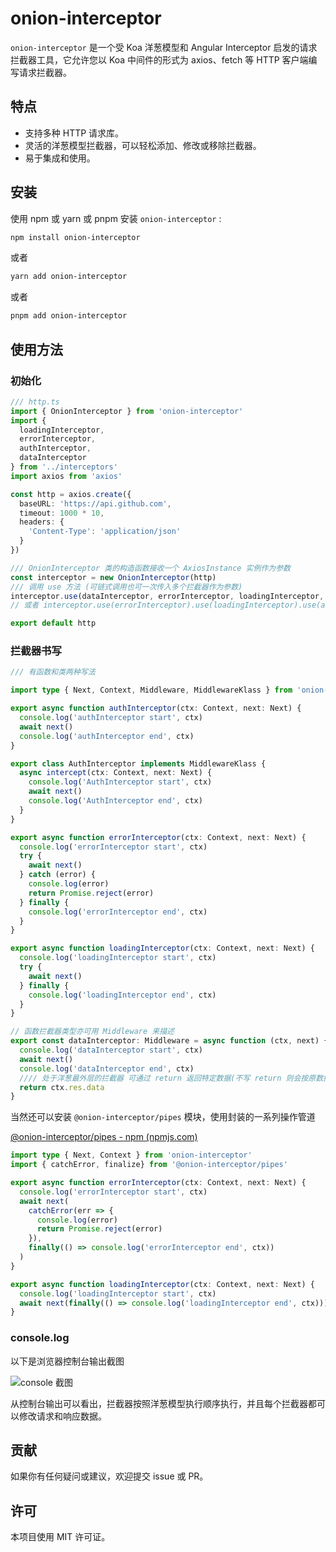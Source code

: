 # onion-interceptor

`onion-interceptor` 是一个受 Koa 洋葱模型和 Angular Interceptor 启发的请求拦截器工具，它允许您以 Koa 中间件的形式为 axios、fetch 等 HTTP 客户端编写请求拦截器。

## 特点

- 支持多种 HTTP 请求库。
- 灵活的洋葱模型拦截器，可以轻松添加、修改或移除拦截器。
- 易于集成和使用。

## 安装

使用 npm 或 yarn 或 pnpm 安装 `onion-interceptor` :

```bash
npm install onion-interceptor
```

或者

```bash
yarn add onion-interceptor
```

或者

```bash
pnpm add onion-interceptor
```

## 使用方法

### 初始化

```typescript
/// http.ts
import { OnionInterceptor } from 'onion-interceptor'
import {
  loadingInterceptor,
  errorInterceptor,
  authInterceptor,
  dataInterceptor
} from '../interceptors'
import axios from 'axios'

const http = axios.create({
  baseURL: 'https://api.github.com',
  timeout: 1000 * 10,
  headers: {
    'Content-Type': 'application/json'
  }
})

/// OnionInterceptor 类的构造函数接收一个 AxiosInstance 实例作为参数
const interceptor = new OnionInterceptor(http)
/// 调用 use 方法 (可链式调用也可一次传入多个拦截器作为参数)
interceptor.use(dataInterceptor, errorInterceptor, loadingInterceptor, authInterceptor)
// 或者 interceptor.use(errorInterceptor).use(loadingInterceptor).use(authInterceptor)

export default http
```

### 拦截器书写

```typescript
/// 有函数和类两种写法

import type { Next, Context, Middleware, MiddlewareKlass } from 'onion-interceptor'

export async function authInterceptor(ctx: Context, next: Next) {
  console.log('authInterceptor start', ctx)
  await next()
  console.log('authInterceptor end', ctx)
}

export class AuthInterceptor implements MiddlewareKlass {
  async intercept(ctx: Context, next: Next) {
    console.log('AuthInterceptor start', ctx)
    await next()
    console.log('AuthInterceptor end', ctx)
  }
}

export async function errorInterceptor(ctx: Context, next: Next) {
  console.log('errorInterceptor start', ctx)
  try {
    await next()
  } catch (error) {
    console.log(error)
    return Promise.reject(error)
  } finally {
    console.log('errorInterceptor end', ctx)
  }
}

export async function loadingInterceptor(ctx: Context, next: Next) {
  console.log('loadingInterceptor start', ctx)
  try {
    await next()
  } finally {
    console.log('loadingInterceptor end', ctx)
  }
}

// 函数拦截器类型亦可用 Middleware 来描述
export const dataInterceptor: Middleware = async function (ctx, next) {
  console.log('dataInterceptor start', ctx)
  await next()
  console.log('dataInterceptor end', ctx)
  //// 处于洋葱最外层的拦截器 可通过 return 返回特定数据(不写 return 则会按原数据返回)
  return ctx.res.data
}
```

当然还可以安装 `@onion-interceptor/pipes` 模块，使用封装的一系列操作管道

[@onion-interceptor/pipes - npm (npmjs.com)](https://www.npmjs.com/package/@onion-interceptor/pipes)

```typescript
import type { Next, Context } from 'onion-interceptor'
import { catchError, finalize} from '@onion-interceptor/pipes'

export async function errorInterceptor(ctx: Context, next: Next) {
  console.log('errorInterceptor start', ctx)
  await next(
    catchError(err => {
      console.log(error)
      return Promise.reject(error)
    }),
    finally(() => console.log('errorInterceptor end', ctx))
  )
}

export async function loadingInterceptor(ctx: Context, next: Next) {
  console.log('loadingInterceptor start', ctx)
  await next(finally(() => console.log('loadingInterceptor end', ctx)))
}
```

### console.log

以下是浏览器控制台输出截图

![console 截图](https://cdn.jsdelivr.net/gh/EricWXY/PictureBed_0@master/202407262129878.png)

从控制台输出可以看出，拦截器按照洋葱模型执行顺序执行，并且每个拦截器都可以修改请求和响应数据。

## 贡献

如果你有任何疑问或建议，欢迎提交 issue 或 PR。

## 许可

本项目使用 MIT 许可证。
